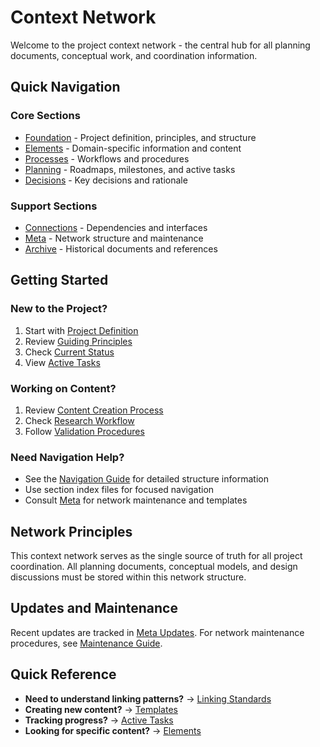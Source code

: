 # Context Network

Welcome to the project context network - the central hub for all planning documents, conceptual work, and coordination information.

## Quick Navigation

### Core Sections
- [Foundation](foundation/index.md) - Project definition, principles, and structure
- [Elements](elements/index.md) - Domain-specific information and content
- [Processes](processes/index.md) - Workflows and procedures
- [Planning](planning/index.md) - Roadmaps, milestones, and active tasks
- [Decisions](decisions/index.md) - Key decisions and rationale

### Support Sections
- [Connections](connections/index.md) - Dependencies and interfaces
- [Meta](meta/index.md) - Network structure and maintenance
- [Archive](archive/index.md) - Historical documents and references

## Getting Started

### New to the Project?
1. Start with [Project Definition](foundation/project-definition.md)
2. Review [Guiding Principles](foundation/principles.md)
3. Check [Current Status](planning/current-status.md)
4. View [Active Tasks](planning/active-tasks.md)

### Working on Content?
1. Review [Content Creation Process](processes/content-creation/index.md)
2. Check [Research Workflow](processes/research-workflow.md)
3. Follow [Validation Procedures](processes/validation/index.md)

### Need Navigation Help?
- See the [Navigation Guide](discovery.md) for detailed structure information
- Use section index files for focused navigation
- Consult [Meta](meta/index.md) for network maintenance and templates

## Network Principles

This context network serves as the single source of truth for all project coordination. All planning documents, conceptual models, and design discussions must be stored within this network structure.

## Updates and Maintenance

Recent updates are tracked in [Meta Updates](meta/updates/index.md). For network maintenance procedures, see [Maintenance Guide](meta/maintenance.md).

## Quick Reference

- **Need to understand linking patterns?** → [Linking Standards](meta/linking-standards.md)
- **Creating new content?** → [Templates](meta/templates/index.md)
- **Tracking progress?** → [Active Tasks](planning/active-tasks.md)
- **Looking for specific content?** → [Elements](elements/index.md)